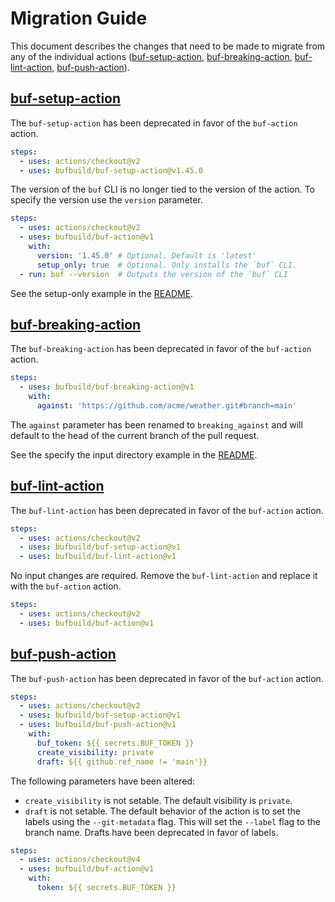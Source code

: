 # Migration Guide

This document describes the changes that need to be made to migrate from any of the 
individual actions ([buf-setup-action][buf-setup], [buf-breaking-action][buf-breaking], [buf-lint-action][buf-lint], [buf-push-action][buf-push]).

## [buf-setup-action][buf-setup]

The `buf-setup-action` has been deprecated in favor of the `buf-action` action. 

```yaml
steps:
  - uses: actions/checkout@v2
  - uses: bufbuild/buf-setup-action@v1.45.0
```

The version of the `buf` CLI is no longer tied to the version of the action. 
To specify the version use the `version` parameter.

```yaml
steps:
  - uses: actions/checkout@v2
  - uses: bufbuild/buf-action@v1
    with:
      version: '1.45.0' # Optional. Default is 'latest'
      setup_only: true  # Optional. Only installs the `buf` CLI.
  - run: buf --version  # Outputs the version of the `buf` CLI
```

See the setup-only example in the [README](./README.md#setup-only).

## [buf-breaking-action][buf-breaking]

The `buf-breaking-action` has been deprecated in favor of the `buf-action` action.

```yaml
steps:
  - uses: bufbuild/buf-breaking-action@v1
    with:
      against: 'https://github.com/acme/weather.git#branch=main'
```

The `against` parameter has been renamed to `breaking_against` and will default
to the head of the current branch of the pull request.

See the specify the input directory example in the [README](./README.md#specify-the-input-directory).

## [buf-lint-action][buf-lint]

The `buf-lint-action` has been deprecated in favor of the `buf-action` action.

```yaml
steps:
  - uses: actions/checkout@v2
  - uses: bufbuild/buf-setup-action@v1
  - uses: bufbuild/buf-lint-action@v1
```

No input changes are required. Remove the `buf-lint-action` and replace it with the `buf-action` action.

```yaml
steps:
  - uses: actions/checkout@v2
  - uses: bufbuild/buf-action@v1
```

## [buf-push-action][buf-push]

The `buf-push-action` has been deprecated in favor of the `buf-action` action.

```yaml
steps:
  - uses: actions/checkout@v2
  - uses: bufbuild/buf-setup-action@v1
  - uses: bufbuild/buf-push-action@v1
    with:
      buf_token: ${{ secrets.BUF_TOKEN }}
      create_visibility: private
      draft: ${{ github.ref_name != 'main'}}
```

The following parameters have been altered:
  - `create_visibility` is not setable. The default visibility is `private`.
  - `draft` is not setable. The default behavior of the action is to set the
    labels using the `--git-metadata` flag. This will set the `--label` flag to
    the branch name. Drafts have been deprecated in favor of labels.


```yaml
steps:
  - uses: actions/checkout@v4
  - uses: bufbuild/buf-action@v1
    with:
      token: ${{ secrets.BUF_TOKEN }}
```

[buf]: https://buf.build
[buf-setup]: https://github.com/marketplace/actions/buf-setup
[buf-breaking]: https://github.com/marketplace/actions/buf-breaking
[buf-cli]: https://github.com/bufbuild/buf
[buf-lint]: https://github.com/marketplace/actions/buf-lint
[buf-push]: https://github.com/marketplace/actions/buf-push
